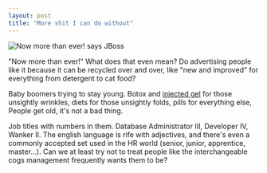 ```yaml
---
layout: post
title: "More shit I can do without"
---
```




<p>
<img src="http://www.cwinters.com/images/blog/now_more_than_ever.png" 
     alt="Now more than ever! says JBoss" />

<br clear="all" />

"Now more than ever!" What does that even mean? Do advertising people
like it because it can be recycled over and over, like "new and
improved" for everything from detergent to cat food?  
</p>

<p>Baby boomers trying to stay young. Botox and 
<a href="http://www.juvedermusa.com/">injected gel</a> for those
unsightly wrinkles, diets for those unsightly folds, pills for
everything else, People get old, it's not a bad thing.</p>

<p>Job titles with numbers in them. Database Administrator III,
Developer IV, Wanker II. The english language is rife with adjectives,
and there's even a commonly accepted set used in the HR world (senior,
junior, apprentice, master...). Can we at least try not to treat
people like the interchangeable cogs management frequently wants them
to be?</p>


